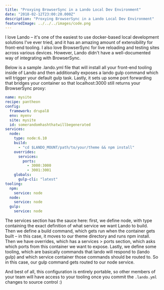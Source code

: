 ```yaml
---
title: "Proxying BrowserSync in a Lando Local Dev Environment"
date: "2018-02-12T23:00:20.000Z"
description: "Proxying BrowserSync in a Lando Local Dev Environment"
featuredImage: ../../../images/code.png
---
```


I love Lando – it's one of the easiest to use docker-based local development solutions I've ever tried, and it has an amazing amount of extensibility for front-end tooling. I also love BrowserSync for live reloading and testing sites across various devices. However, Lando didn't have a well-documented way of integrating with BrowserSync.

Below is a sample .lando.yml file that will install all your front-end tooling inside of Lando and then additionally exposes a lando gulp command which will trigger your default gulp task. Lastly, it sets up some port forwarding that bridges your container so that localhost:3000 still returns your BrowserSync proxy:

```yaml
name: mysite
recipe: pantheon
config:
  framework: drupal8
  env: myenv
  site: mysite
  id: somerandomhashthatwillbegenerated
services:
  node:
    type: node:6.10
    build:
      - "cd $LANDO_MOUNT/path/to/your/theme && npm install"
    overrides:
      services:
        ports:
          - 3000:3000
          - 3001:3001
    globals:
      gulp-cli: "latest"
tooling:
  npm:
    service: node
  node:
    service: node
  gulp:
    service: node
```

The services section has the sauce here: first, we define node, with type containing the exact definition of what service we want Lando to build. Then we define a build command, which gets run when the container gets built – in this case, it moves to our theme directory and runs npm install. Then we have overrides, which has a services > ports section, which asks which ports from this container we want to expose. Lastly, we define some tooling, which are basically commands that lando will respond to (lando gulp) and which service container those commands should be routed to. So in this case, our gulp command gets routed to our node service.

And best of all, this configuration is entirely portable, so other members of your team will have access to your tooling once you commit the `.lando.yml` changes to source control :)